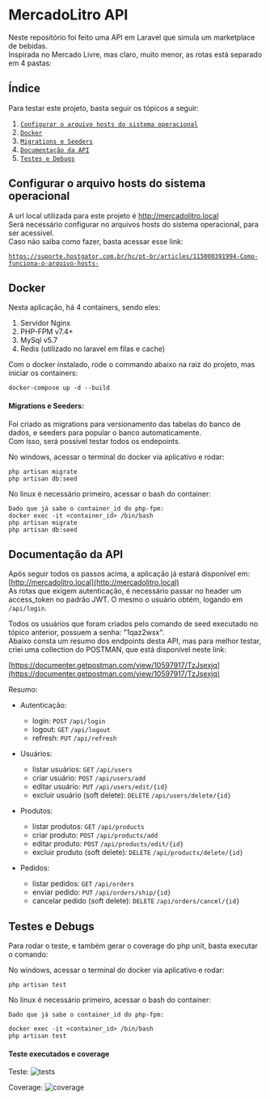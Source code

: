 # MercadoLitro API

Neste repositório foi feito uma API em Laravel que simula um marketplace de bebidas.  
Inspirada no Mercado Livre, mas claro, muito menor, as rotas está separado em 4 pastas:


## Índice

Para testar este projeto, basta seguir os tópicos a seguir:

1. [`Configurar o arquivo hosts do sistema operacional`](#hosts-config)
2. [`Docker`](https://www.docker.com/products/docker-desktop)
2. [`Migrations e Seeders`](https://www.docker.com/products/docker-desktop)
3. [`Documentação da API`](https://www.docker.com/products/docker-desktop)
4. [`Testes e Debugs`](https://www.docker.com/products/docker-desktop)


## <a name="hosts-config"></a> Configurar o arquivo hosts do sistema operacional

A url local utilizada para este projeto é http://mercadolitro.local  
Será necessário configurar no arquivos hosts do sistema operacional, para ser acessível.  
Caso não saiba como fazer, basta acessar esse link:  

[`https://suporte.hostgator.com.br/hc/pt-br/articles/115000391994-Como-funciona-o-arquivo-hosts-`](https://suporte.hostgator.com.br/hc/pt-br/articles/115000391994-Como-funciona-o-arquivo-hosts-)

## Docker

Nesta aplicação, há 4 containers, sendo eles:

1. Servidor Nginx
2. PHP-FPM v7.4+
3. MySql v5.7
4. Redis (utilizado no laravel em filas e cache)

Com o docker instalado, rode o commando abaixo na raiz do projeto, mas iniciar os containers:  
```
docker-compose up -d --build
```

#### Migrations e Seeders:

Foi criado as migrations para versionamento das tabelas do banco de dados, e seeders para popular o banco automaticamente.  
Com isso, será possível testar todos os endepoints.   

No windows, acessar o terminal do docker via aplicativo e rodar:
```
php artisan migrate
php artisan db:seed

```
No linux é necessário primeiro, acessar o bash do container:
```
Dado que já sabe o container_id do php-fpm:
docker exec -it <container_id> /bin/bash
php artisan migrate
php artisan db:seed
```
## Documentação da API

Após seguir todos os passos acima, a aplicação já estará disponível em: [http://mercadolitro.local](http://mercadolitro.local)  
As rotas que exigem autenticação, é necessário passar no header um access_token no padrão JWT. O mesmo o usuário obtém, logando em `/api/login`.

Todos os usuários que foram criados pelo comando de seed executado no tópico anterior, possuem a senha: "1qaz2wsx".  
Abaixo consta um resumo dos endpoints desta API, mas para melhor testar, criei uma collection do POSTMAN, que está disponível neste link: 

[https://documenter.getpostman.com/view/10597917/TzJsexjq](https://documenter.getpostman.com/view/10597917/TzJsexjq) 

Resumo:
- Autenticação:
  - login: `POST` `/api/login`
  - logout: `GET` `/api/logout`
  - refresh: `PUT` `/api/refresh`
  
- Usuários:
  - listar usuários: `GET` `/api/users`
  - criar usuário: `POST` `/api/users/add`
  - editar usuário: `PUT` `/api/users/edit/{id}`
  - excluir usuário (soft delete): `DELETE` `/api/users/delete/{id}` 
  
- Produtos:
  - listar produtos: `GET` `/api/products`
  - criar produto: `POST` `/api/products/add`
  - editar produto: `POST` `/api/products/edit/{id}`
  - excluir produto (soft delete): `DELETE` `/api/products/delete/{id}`
  
- Pedidos:
  - listar pedidos: `GET` `/api/orders`
  - enviar pedido: `PUT` `/api/orders/ship/{id}`
  - cancelar pedido (soft delete): `DELETE` `/api/orders/cancel/{id}`

## Testes e Debugs

Para rodar o teste, e também gerar o coverage do php unit, basta executar o comando:  

No windows, acessar o terminal do docker via aplicativo e rodar:
```
php artisan test
```
No linux é necessário primeiro, acessar o bash do container:
```
Dado que já sabe o container_id do php-fpm:

docker exec -it <container_id> /bin/bash
php artisan test
```
#### Teste executados e coverage
Teste:
![tests](https://user-images.githubusercontent.com/14855959/73621012-307c5900-4613-11ea-9dc4-ab33ca44ee7b.png)   

Coverage:
![coverage](https://user-images.githubusercontent.com/14855959/73621012-307c5900-4613-11ea-9dc4-ab33ca44ee7b.png)
